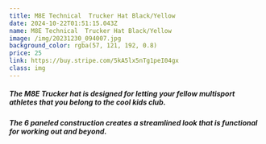 ```yaml
---
title: M8E Technical  Trucker Hat Black/Yellow
date: 2024-10-22T01:51:15.043Z
name: M8E Technical  Trucker Hat Black/Yellow
image: /img/20231230_094007.jpg
background_color: rgba(57, 121, 192, 0.8)
price: 25
link: https://buy.stripe.com/5kA5lx5nTg1peI04gx
class: img
---
```

##### The M8E Trucker hat is designed for letting your fellow multisport athletes that you belong to the cool kids club.

##### The 6 paneled construction creates a streamlined look that is functional for working out and beyond.